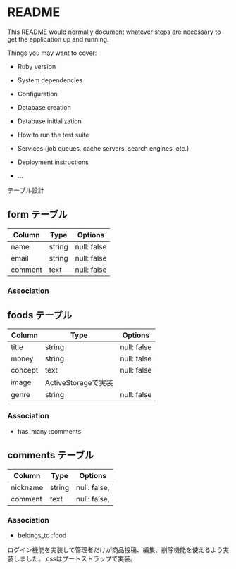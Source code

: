 # README

This README would normally document whatever steps are necessary to get the
application up and running.

Things you may want to cover:

* Ruby version

* System dependencies

* Configuration

* Database creation

* Database initialization

* How to run the test suite

* Services (job queues, cache servers, search engines, etc.)

* Deployment instructions

* ...



 テーブル設計

## form テーブル

| Column             | Type   | Options     |
| ------------------ | ------ | ----------- |
| name               | string | null: false |
| email              | string | null: false |
| comment            | text   | null: false |


### Association

## foods テーブル

| Column          | Type       | Options     |
| --------------- | ---------- | ----------- |
| title           | string     | null: false |
| money           | string     | null: false |
| concept         | text       | null: false |
| image           | ActiveStorageで実装       |
| genre           | string     | null: false |


### Association

- has_many :comments

## comments テーブル

| Column      | Type       | Options                        |
| ----------- | ---------- | ------------------------------ |
| nickname        | string | null: false,                   |
| comment         | text   | null: false,                   |
### Association

- belongs_to :food

ログイン機能を実装して管理者だけが商品投稿、編集、削除機能を使えるよう実装しました。
cssはブートストラップで実装。